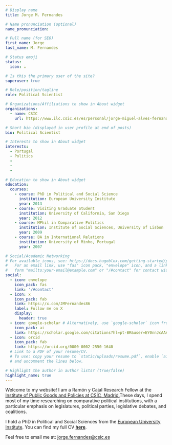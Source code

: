```yaml
---
# Display name
title: Jorge M. Fernandes

# Name pronunciation (optional)
name_pronunciation: 

# Full name (for SEO)
first_name: Jorge
last_name: M. Fernandes

# Status emoji
status:
  icon: ☕️

# Is this the primary user of the site?
superuser: true

# Role/position/tagline
role: Political Scientist 

# Organizations/Affiliations to show in About widget
organizations:
  - name: CSIC
    url: https://www.ilc.csic.es/es/personal/jorge-miguel-alves-fernandes

# Short bio (displayed in user profile at end of posts)
bio: Political Scientist

# Interests to show in About widget
interests:
  - Portugal
  - Politics
  - 
  - 
  - 

# Education to show in About widget
education:
  courses:
    - course: PhD in Political and Social Science
      institution: European University Institute
      year: 2013
    - course: Visiting Graduate Student
      institution: University of California, San Diego 
      year: 2012
    - course: MPhil in Comparative Politics
      institution: Institute of Social Sciences, University of Lisbon
      year: 2009
    - course: BA in International Relations
      institution: University of Minho, Portugal
      year: 2007

# Social/Academic Networking
# For available icons, see: https://docs.hugoblox.com/getting-started/page-builder/#icons
#   For an email link, use "fas" icon pack, "envelope" icon, and a link in the
#   form "mailto:your-email@example.com" or "/#contact" for contact widget.
social:
  - icon: envelope
    icon_pack: fas
    link: '/#contact'
  - icon: x
    icon_pack: fab
    link: https://x.com/JMFernandes86
    label: Follow me on X
    display:
      header: true
  - icon: google-scholar # Alternatively, use `google-scholar` icon from `ai` icon pack
    icon_pack: ai
    link: https://scholar.google.com/citations?hl=pt-BR&user=EY0nnJcAAAAJ
  - icon: orcid
    icon_pack: fab
    link: https://orcid.org/0000-0002-2550-1640
  # Link to a PDF of your resume/CV.
  # To use: copy your resume to `static/uploads/resume.pdf`, enable `ai` icons in `params.yaml`,
  # and uncomment the lines below.

# Highlight the author in author lists? (true/false)
highlight_name: true
---
```


Welcome to my website! I am a Ramón y Cajal Research Fellow at the [Institute of Public Goods and Policies at CSIC, Madrid.](https://ipp.csic.es/es)These days, I spend most of my time researching on comparative political institutions, with a particular emphasis on legislatures, political parties, legislative debates, and coalitions. 

I hold a PhD in Political and Social Sciences from the  [European University Institute](https://www.eui.eu/en/home). You can find my full CV [**here**](uploads/cv.pdf).

Feel free to email me at: jorge.fernandes@csic.es

